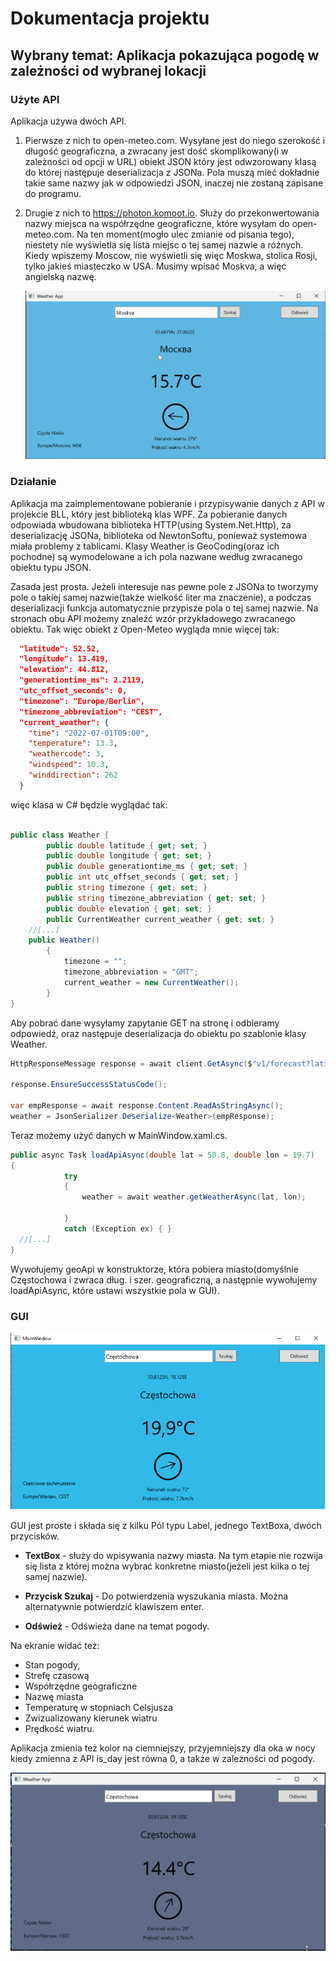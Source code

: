 # Dokumentacja projektu

## Wybrany temat: Aplikacja pokazująca pogodę w zależności od wybranej lokacji

### Użyte API

Aplikacja używa dwóch API.

1. Pierwsze z nich to open-meteo.com. Wysyłane jest do niego szerokość i długość geograficzna, a zwracany jest dość skomplikowany(i w zależności od opcji w URL) obiekt JSON który jest odwzorowany klasą do której następuje deserializacja z JSONa. Pola muszą mieć dokładnie takie same nazwy jak w odpowiedzi JSON, inaczej nie zostaną zapisane do programu.

1. Drugie z nich to https://photon.komoot.io. Służy do przekonwertowania nazwy miejsca na współrzędne geograficzne, które wysyłam do open-meteo.com. Na ten moment(mogło ulec zmianie od pisania tego), niestety nie wyświetla się lista miejsc o tej samej nazwie a różnych. Kiedy wpiszemy Moscow, nie wyświetli się więc Moskwa, stolica Rosji, tylko jakieś miasteczko w USA. Musimy wpisać Moskva, a więc angielską nazwę.

   ![](.assets/dayapp2.png)

### Działanie

Aplikacja ma zaimplementowane pobieranie i przypisywanie danych z API w projekcie BLL, który jest biblioteką klas WPF. Za pobieranie danych odpowiada wbudowana biblioteka HTTP(using System.Net.Http), za deserializację JSONa, biblioteka od NewtonSoftu, ponieważ systemowa miała problemy z tablicami. Klasy Weather is GeoCoding(oraz ich pochodne) są wymodelowane a ich pola nazwane według zwracanego obiektu typu JSON.

Zasada jest prosta. Jeżeli interesuje nas pewne pole z JSONa to tworzymy pole o takiej samej nazwie(także wielkość liter ma znaczenie), a podczas deserializacji funkcja automatycznie przypisze pola o tej samej nazwie. Na stronach obu API możemy znaleźć wzór przykładowego zwracanego obiektu. Tak więc obiekt z Open-Meteo wygląda mnie więcej tak:

```json
  "latitude": 52.52,
  "longitude": 13.419,
  "elevation": 44.812,
  "generationtime_ms": 2.2119,
  "utc_offset_seconds": 0,
  "timezone": "Europe/Berlin",
  "timezone_abbreviation": "CEST",
  "current_weather": {
    "time": "2022-07-01T09:00",
    "temperature": 13.3,
    "weathercode": 3,
    "windspeed": 10.3,
    "winddirection": 262
  }

```

więc klasa w C# będzie wyglądać tak:


```cs

public class Weather {
        public double latitude { get; set; }
        public double longitude { get; set; }
        public double generationtime_ms { get; set; }
        public int utc_offset_seconds { get; set; }
        public string timezone { get; set; }
        public string timezone_abbreviation { get; set; }
        public double elevation { get; set; }
        public CurrentWeather current_weather { get; set; }
	//[...]
	public Weather()
        {
            timezone = "";
            timezone_abbreviation = "GMT";
            current_weather = new CurrentWeather();
        }
}
```

Aby pobrać dane wysyłamy zapytanie GET na stronę i odbieramy odpowiedź, oraz następuje deserializacja do obiektu po szablonie klasy Weather.

```cs
HttpResponseMessage response = await client.GetAsync($"v1/forecast?latitude={lat}&longitude={lon}&current_weather=true&timezone=auto");

response.EnsureSuccessStatusCode();

var empResponse = await response.Content.ReadAsStringAsync();
weather = JsonSerializer.Deserialize<Weather>(empResponse);
```

Teraz możemy użyć danych w MainWindow.xaml.cs.

```csharp
public async Task loadApiAsync(double lat = 50.8, double lon = 19.7)    
{
            try
            {
                weather = await weather.getWeatherAsync(lat, lon);
                
            }
            catch (Exception ex) { }
  //[...]
}
```

Wywołujemy geoApi w konstruktorze, która pobiera miasto(domyślnie Częstochowa i zwraca dług. i szer. geograficzną, a następnie wywołujemy loadApiAsync, które ustawi wszystkie pola w GUI).

### GUI

![Zdjęcie Programu](.assets/dayapp.png)

GUI jest proste i składa się z kilku Pól typu Label, jednego TextBoxa, dwóch przycisków.

* **TextBox** - służy do wpisywania nazwy miasta. Na tym etapie nie rozwija się lista z której można wybrać konkretne miasto(jeżeli jest kilka o tej samej nazwie).

* **Przycisk Szukaj** - Do potwierdzenia wyszukania miasta. Można alternatywnie potwierdzić klawiszem enter.
* **Odśwież** - Odświeża dane na temat pogody.

Na ekranie widać też:

* Stan pogody,
* Strefę czasową
* Współrzędne geograficzne
* Nazwę miasta
* Temperaturę w stopniach Celsjusza
* Zwizualizowany kierunek wiatru
* Prędkość wiatru.

Aplikacja zmienia też kolor na ciemniejszy, przyjemniejszy dla oka w nocy kiedy zmienna z API is_day jest równa 0, a także w zależności od pogody.

![](.assets/nightapp.png)

